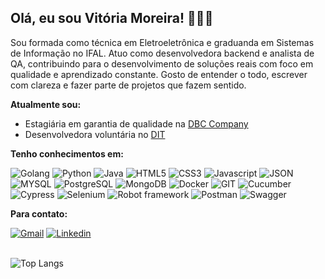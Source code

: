 ## Olá, eu sou Vitória Moreira! 👋👩‍💻


Sou formada como técnica em Eletroeletrônica e graduanda em Sistemas de Informação no IFAL. Atuo como desenvolvedora backend e analista de QA, contribuindo para o desenvolvimento de soluções reais com foco em qualidade e aprendizado constante. Gosto de entender o todo, escrever com clareza e fazer parte de projetos que fazem sentido.

**Atualmente sou:**
- Estagiária em garantia de qualidade na [DBC Company](https://www.linkedin.com/company/dbc-company/posts/?feedView=all)
- Desenvolvedora voluntária no [DIT](https://www.linkedin.com/company/dit-ifal/)


**Tenho conhecimentos em:**

![Golang](https://img.shields.io/badge/Go-00ADD8?style=for-the-badge&logo=go&logoColor=white)
![Python](https://img.shields.io/badge/Python-3776AB?style=for-the-badge&logo=python&logoColor=white)
![Java](https://img.shields.io/badge/Java-ED8B00?style=for-the-badge&logo=openjdk&logoColor=white)
![HTML5](https://img.shields.io/badge/HTML5-E34F26?style=for-the-badge&logo=html5&logoColor=white)
![CSS3](https://img.shields.io/badge/CSS3-1572B6?style=for-the-badge&logo=css3&logoColor=white)
![Javascript](https://img.shields.io/badge/JavaScript-323330?style=for-the-badge&logo=javascript&logoColor=F7DF1E)
![JSON](https://img.shields.io/badge/json%20web%20tokens-323330?style=for-the-badge&logo=json-web-tokens&logoColor=pink)
![MYSQL](https://img.shields.io/badge/MySQL-00000F?style=for-the-badge&logo=mysql&logoColor=white)
![PostgreSQL](https://img.shields.io/badge/PostgreSQL-316192?style=for-the-badge&logo=postgresql&logoColor=white)
![MongoDB](https://img.shields.io/badge/MongoDB-4EA94B?style=for-the-badge&logo=mongodb&logoColor=white)
![Docker](https://img.shields.io/badge/Docker-2CA5E0?style=for-the-badge&logo=docker&logoColor=white)
![GIT](https://img.shields.io/badge/GIT-E44C30?style=for-the-badge&logo=git&logoColor=white)
![Cucumber](https://img.shields.io/badge/Cucumber-43B02A?style=for-the-badge&logo=cucumber&logoColor=white)
![Cypress](https://img.shields.io/badge/Cypress-17202C?style=for-the-badge&logo=cypress&logoColor=white)
![Selenium](https://img.shields.io/badge/Selenium-43B02A?style=for-the-badge&logo=Selenium&logoColor=white)
![Robot framework](https://img.shields.io/badge/Robot%20Framework-000000?style=for-the-badge&logo=robot-framework&logoColor=white)
![Postman](https://img.shields.io/badge/Postman-FF6C37?style=for-the-badge&logo=Postman&logoColor=white)
![Swagger](https://img.shields.io/badge/Swagger-85EA2D?style=for-the-badge&logo=Swagger&logoColor=white)


**Para contato:**

[![Gmail](https://img.shields.io/badge/Gmail-D14836?style=for-the-badge&logo=gmail&logoColor=white)](mailto:viitoriamoreiracc@gmail.com)
[![Linkedin](https://img.shields.io/badge/LinkedIn-0077B5?style=for-the-badge&logo=linkedin&logoColor=white)](https://linkedin.com/in/viitoriamoreirac/) </br></br>

![Top Langs](https://github-readme-stats.vercel.app/api/top-langs/?username=viitoriamoreirac&layout=compact)
